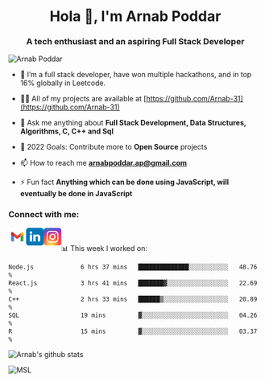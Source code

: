 <h1 align="center">Hola 👋, I'm Arnab Poddar</h1>
<h3 align="center">A tech enthusiast and an aspiring Full Stack Developer</h3>
<p align="left"> <img src="https://komarev.com/ghpvc/?username=Arnab-31" alt="Arnab Poddar" /> </p>

- 🌱 I’m a full stack developer, have won multiple hackathons, and in top 16% globally in Leetcode.

- 👨‍💻 All of my projects are available at [https://github.com/Arnab-31](https://github.com/Arnab-31)

- 💬 Ask me anything about **Full Stack Development, Data Structures, Algorithms, C, C++ and Sql**

- 🥅 2022 Goals: Contribute more to **Open Source** projects

- 📫 How to reach me **arnabpoddar.ap@gmail.com**

- ⚡ Fun fact **Anything which can be done using JavaScript, will eventually be done in JavaScript**

### Connect with me:

[<img align="left" alt="Nishil | Mail" width="35px" src="https://github.com/edent/SuperTinyIcons/blob/master/images/svg/gmail.svg" />](arnabpoddar.ap@gmail.com)
[<img align="left" alt="codeSTACKr | LinkedIn" width="35px" src="https://github.com/edent/SuperTinyIcons/blob/master/images/svg/linkedin.svg" />](https://www.linkedin.com/in/arnab-poddar-809271176/)
[<img align="left" alt="codeSTACKr | Instagram" width="35px" src="https://github.com/edent/SuperTinyIcons/blob/master/images/svg/instagram.svg" />](https://www.instagram.com/arnabpoddar.ap/)
<br/>

📊 This week I worked on:<br/>
<!--START_SECTION:waka-->
``` text
Node.js             6 hrs 37 mins   ██████████████░░░░░░░░░░░   48.76 % 
React.js            3 hrs 41 mins   ███████▓░░░░░░░░░░░░░░░░░   22.69 % 
C++                 2 hrs 33 mins   ██████▒░░░░░░░░░░░░░░░░░░   20.89 % 
SQL                 19 mins         ▓░░░░░░░░░░░░░░░░░░░░░░░░   04.26 % 
R                   15 mins         ▓░░░░░░░░░░░░░░░░░░░░░░░░   03.37 % 
```
<!--END_SECTION:waka-->



![Arnab's github stats](https://github-readme-stats.vercel.app/api?username=Arnab-31&&show_icons=true&hide_border=false&title_color=ffffff&text_color=daf7dc&icon_color=bb2acf&bg_color=191919)

![MSL](https://github-readme-stats.vercel.app/api/top-langs/?username=Arnab-31&layout=compact&hide_border=false&title_color=ffffff&text_color=daf7dc&icon_color=bb2acf&bg_color=191919)


